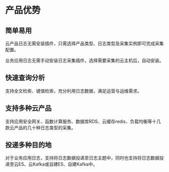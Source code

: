 # 产品优势

## 简单易用 
云产品日志无需安装插件，只需选择产品类型、日志类型及采集实例即可完成采集配置。

业务应用日志无需手动安装日志采集插件，选择需要采集的云主机后，自动安装。

## 快速查询分析 
支持全文检索、键值检索，充分利用日志数据，满足运营与运维需求。  

## 支持多种云产品
支持应用安全网关、函数计算服务、数据库RDS、云缓存redis、负载均衡等十几款云产品的几十种日志类型的采集。

## 投递多种目的地
对于业务应用日志，支持将日志数据投递至日志主题中，同时也支持将日志数据投递至云ES、云Kafka或自建ES、自建Kafka中。
